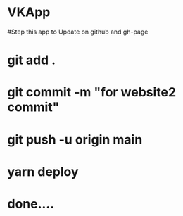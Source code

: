 # VKApp

#Step this app to Update on github and gh-page
#  git add .
#   git commit -m "for website2 commit"
#   git push -u origin main
#   yarn deploy
# done....
